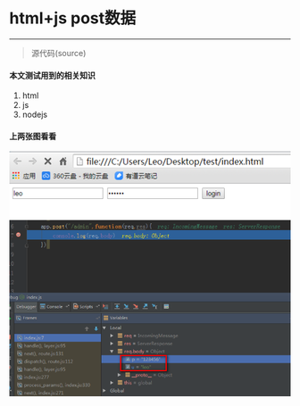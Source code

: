 # html+js post数据
---
> 源代码(source)


#### 本文测试用到的相关知识
1. html
2. js
3. nodejs


#### 上两张图看看
![](res/2015-11-28_153251.png)
![](res/2015-11-28_153430.png)
